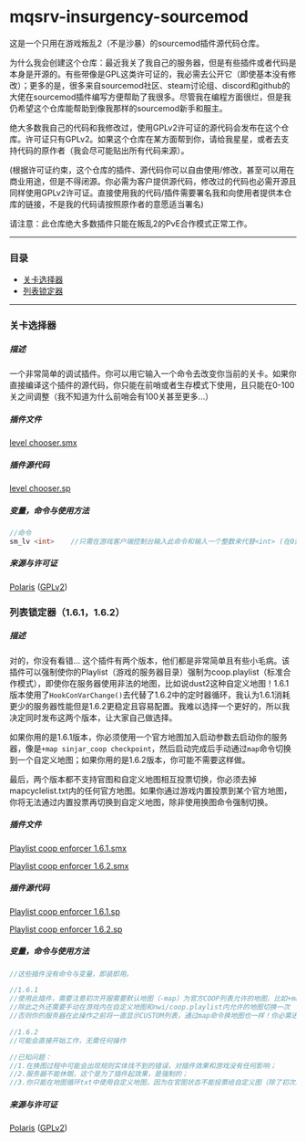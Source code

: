 # mqsrv-insurgency-sourcemod

这是一个只用在游戏叛乱2（不是沙暴）的sourcemod插件源代码仓库。

为什么我会创建这个仓库：最近我关了我自己的服务器，但是有些插件或者代码是本身是开源的。有些带像是GPL这类许可证的，我必需去公开它（即使基本没有修改）；更多的是，很多来自sourcemod社区、steam讨论组、discord和github的大佬在sourcemod插件编写方便帮助了我很多。尽管我在编程方面很烂，但是我仍希望这个仓库能帮助到像我那样的sourcemod新手和服主。

绝大多数我自己的代码和我修改过，使用GPLv2许可证的源代码会发布在这个仓库。许可证只有GPLv2。如果这个仓库在某方面帮到你，请给我星星，或者去支持代码的原作者（我会尽可能贴出所有代码来源）。

(根据许可证约束，这个仓库的插件、源代码你可以自由使用/修改，甚至可以用在商业用途，但是不得闭源。你必需为客户提供源代码，修改过的代码也必需开源且同样使用GPLv2许可证。直接使用我的代码/插件需要署名我和向使用者提供本仓库的链接，不是我的代码请按照原作者的意愿适当署名)

请注意：此仓库绝大多数插件只能在叛乱2的PvE合作模式正常工作。

---

### 目录

- [关卡选择器](#关卡选择器)
- [列表锁定器](#列表锁定器161162)

---

### 关卡选择器

##### 描述

一个非常简单的调试插件。你可以用它输入一个命令去改变你当前的关卡。如果你直接编译这个插件的源代码，你只能在前哨或者生存模式下使用，且只能在0-100关之间调整（我不知道为什么前哨会有100关甚至更多...）

##### 插件文件

[level chooser.smx](https://github.com/lamya3/mqsrv-insurgency-sourcemod-release/blob/main/insurgency/addons/sourcemod/plugins/level%20chooser.smx)

##### 插件源代码

[level chooser.sp](https://github.com/lamya3/mqsrv-insurgency-sourcemod-release/blob/main/insurgency/addons/sourcemod/scripting/level%20chooser.sp)

##### 变量，命令与使用方法

```c
//命令
sm_lv <int>    //只需在游戏客户端控制台输入此命令和输入一个整数来代替<int> (在0到100之间的整数)
```

##### 来源与许可证

[Polaris](https://github.com/lamya3) ([GPLv2](https://github.com/lamya3/mqsrv-insurgency-sourcemod-release/blob/main/LICENSE))

### 列表锁定器（1.6.1，1.6.2）

##### 描述

对的，你没有看错... 这个插件有两个版本，他们都是非常简单且有些小毛病。该插件可以强制使你的Playlist（游戏的服务器目录）强制为coop.playlist（标准合作模式），即使你在服务器使用非法的地图，比如说dust2这种自定义地图！1.6.1版本使用了`HookConVarChange()`去代替了1.6.2中的定时器循环，我认为1.6.1消耗更少的服务器性能但是1.6.2更稳定且容易配置。我难以选择一个更好的，所以我决定同时发布这两个版本，让大家自己做选择。

如果你用的是1.6.1版本，你必须使用一个官方地图加入启动参数去启动你的服务器，像是`+map sinjar_coop checkpoint`，然后启动完成后手动通过`map`命令切换到一个自定义地图；如果你用的是1.6.2版本，你可能不需要这样做。

最后，两个版本都不支持官图和自定义地图相互投票切换，你必须去掉mapcyclelist.txt内的任何官方地图。如果你通过游戏内置投票到某个官方地图，你将无法通过内置投票再切换到自定义地图，除非使用换图命令强制切换。

##### 插件文件

[Playlist coop enforcer 1.6.1.smx](https://github.com/lamya3/mqsrv-insurgency-sourcemod-release/blob/main/insurgency/addons/sourcemod/plugins/Playlist%20coop%20enforcer%201.6.1.smx)

[Playlist coop enforcer 1.6.2.smx](https://github.com/lamya3/mqsrv-insurgency-sourcemod-release/blob/main/insurgency/addons/sourcemod/plugins/Playlist%20coop%20enforcer%201.6.2.smx)

##### 插件源代码

[Playlist coop enforcer 1.6.1.sp](https://github.com/lamya3/mqsrv-insurgency-sourcemod-release/blob/main/insurgency/addons/sourcemod/scripting/Playlist%20coop%20enforcer%201.6.1.sp)

[Playlist coop enforcer 1.6.2.sp](https://github.com/lamya3/mqsrv-insurgency-sourcemod-release/blob/main/insurgency/addons/sourcemod/scripting/Playlist%20coop%20enforcer%201.6.2.sp)

##### 变量，命令与使用方法

```c
//这些插件没有命令与变量，即装即用。

//1.6.1
//使用此插件，需要注意初次开服需要默认地图（-map）为官方COOP列表允许的地图，比如+map tell_coop checkpoint
//除此之外还需要手动在游戏内在自定义地图和nwi/coop.playlist内允许的地图切换一次
//否则你的服务器在此操作之前将一直显示CUSTOM列表，通过map命令换地图也一样！你必需进去游戏内操作。

//1.6.2
//可能会直接开始工作，无需任何操作

//已知问题：
//1.在换图过程中可能会出现规则实体找不到的错误，对插件效果和游戏没有任何影响；
//2.服务器不能休眠，这个是为了插件起效果，是强制的；
//3.你只能在地图循环txt中使用自定义地图，因为在官图状态不能投票给自定义图（除了初次启动的官图）。##### 
```

##### 来源与许可证

[Polaris](https://github.com/lamya3) ([GPLv2](https://github.com/lamya3/mqsrv-insurgency-sourcemod-release/blob/main/LICENSE))
